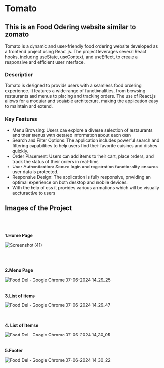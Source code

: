 # Tomato 
## This is an  Food Odering  website similar to zomato 

Tomato is a dynamic and user-friendly food ordering website developed as a frontend project using React.js. The project leverages several React hooks, including useState, useContext, and useEffect, to create a responsive and efficient user interface.
### Description
  Tomato is designed to provide users with a seamless food ordering experience. It features a wide range of functionalities, from browsing restaurants and menus to placing and tracking orders. The use of React.js      allows for a modular and scalable architecture, making the application easy to maintain and extend.

### Key Features
  *  Menu Browsing: Users can explore a diverse selection of restaurants and their menus with detailed information about each dish.
  * Search and Filter Options: The application includes powerful search and filtering capabilities to help users find their favorite cuisines and dishes quickly.
  * Order Placement: Users can add items to their cart, place orders, and track the status of their orders in real-time.
  * User Authentication: Secure login and registration functionality ensures user data is protected.
  * Responsive Design: The application is fully responsive, providing an optimal experience on both desktop and mobile devices.
  * With the help of css it provides various animations which will be visually accturactive to users
## Images of the Project
<br>
<br>
<br>
<b>1.Home Page</b>



![Screenshot (41)](https://github.com/Chandu-49/Tomato/assets/95076681/9410d0e7-25e6-4140-b646-cab69159a647)

<br>
<br>
<br>
<b>2.Menu Page</b>




![Food Del - Google Chrome 07-06-2024 14_29_25](https://github.com/Chandu-49/Tomato/assets/95076681/d2e0414f-469e-4bde-9db7-776c2500f366)
<br>
<br>
<br>
<b>3.List of items</b>




![Food Del - Google Chrome 07-06-2024 14_29_47](https://github.com/Chandu-49/Tomato/assets/95076681/0886e956-91f4-4a78-b69f-005e84969a6d)
<br>
<br>
<br>

<b>4. List of Itemse</b>



![Food Del - Google Chrome 07-06-2024 14_30_05](https://github.com/Chandu-49/Tomato/assets/95076681/3bb9e53d-34bf-43b3-adec-0dbde0e664b7)
<br>
<br>
<br>
<b>5.Footer</b>




![Food Del - Google Chrome 07-06-2024 14_30_22](https://github.com/Chandu-49/Tomato/assets/95076681/8348dbc5-9ccf-44f3-8da3-88de95495ca5)



